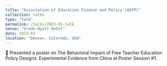 ```yaml
---
title: "Association of Education Finance and Policy (AEFP)"
collection: talks
type: "Talk"
permalink: /talks/2023-03-talk
venue: "Gradn Hyatt Hotel"
date: 2023-03
location: "Denver, Colorado, USA"
---
```


	Presented a poster on The Behavioral Impact of Free Teacher Education Policy Designs: Experimental Evidence from China at Poster Session #1.
